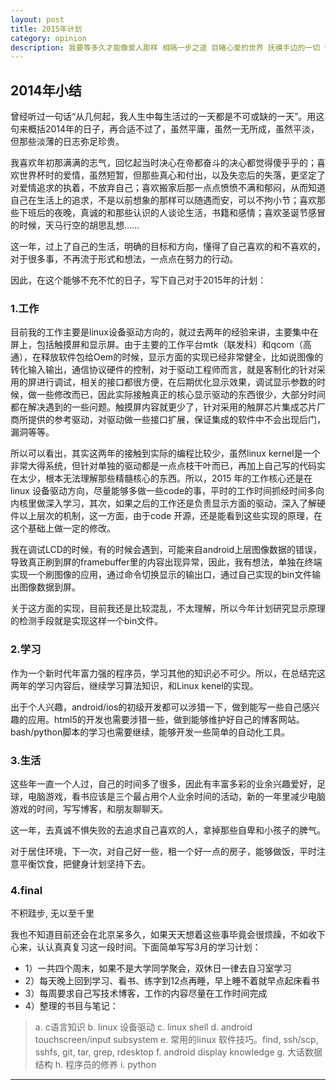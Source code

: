 ```yaml
---
layout: post
title: 2015年计划
category: opinion
description: 我要等多久才能像爱人那样 相隔一步之遥 目睹心爱的世界 抚摸手边的一切 让他们惊觉和惘然 ---选自《春天的书房》
---
```


## 2014年小结

曾经听过一句话“从几何起，我人生中每生活过的一天都是不可或缺的一天”。用这句来概括2014年的日子，再合适不过了，虽然平庸，虽然一无所成，虽然平淡，但那些淡薄的日志弥足珍贵。

我喜欢年初那满满的志气，回忆起当时决心在帝都奋斗的决心都觉得傻乎乎的；喜欢世界杯时的爱情，虽然短暂，但那些真心和付出，以及失恋后的失落，更坚定了对爱情追求的执着，不放弃自己；喜欢搬家后那一点点愤愤不满和郁闷，从而知道自己在生活上的追求，不是以前想象的那样可以随遇而安，可以不拘小节；喜欢那些下班后的夜晚，真诚的和那些认识的人谈论生活，书籍和感情；喜欢圣诞节感冒的时候，天马行空的胡思乱想……

这一年，过上了自己的生活，明确的目标和方向，懂得了自己喜欢的和不喜欢的，对于很多事，不再流于形式和想法，一点点在努力的行动。

因此，在这个能够不充不忙的日子，写下自己对于2015年的计划：

### 1.工作
目前我的工作主要是linux设备驱动方向的，就过去两年的经验来讲，主要集中在屏上，包括触摸屏和显示屏。由于主要的工作平台mtk（联发科）和qcom（高通），在释放软件包给Oem的时候，显示方面的实现已经非常健全，比如说图像的转化输入输出，通信协议硬件的控制，对于驱动工程师而言，就是客制化的针对采用的屏进行调试，相关的接口都很方便，在后期优化显示效果，调试显示参数的时候，做一些修改而已，因此实际接触真正的核心显示驱动的东西很少，大部分时间都在解决遇到的一些问题。触摸屏内容就更少了，针对采用的触屏芯片集成芯片厂商所提供的参考驱动，对驱动做一些接口扩展，保证集成的软件中不会出现后门，漏洞等等。

所以可以看出，其实这两年的接触到实际的编程比较少，虽然linux kernel是一个非常大得系统，但针对单独的驱动都是一点点枝干叶而已，再加上自己写的代码实在太少，根本无法理解那些精髓核心的东西。所以，2015 年的工作核心还是在linux 设备驱动方向，尽量能够多做一些code的事，平时的工作时间抓经时间多向内核里做深入学习，其次，如果之后的工作还是负责显示方面的驱动，深入了解硬件以上层次的机制，这一方面，由于code 开源，还是能看到这些实现的原理，在这个基础上做一定的修改。

我在调试LCD的时候，有的时候会遇到，可能来自android上层图像数据的错误，导致真正刷到屏的framebuffer里的内容出现异常，因此，我有想法，单独在终端实现一个刷图像的应用，通过命令切换显示的输出口，通过自己实现的bin文件输出图像数据到屏。

关于这方面的实现，目前我还是比较混乱，不太理解，所以今年计划研究显示原理的检测手段就是实现这样一个bin文件。

### 2.学习
作为一个新时代年富力强的程序员，学习其他的知识必不可少。所以，在总结完这两年的学习内容后，继续学习算法知识，和Linux kenel的实现。

出于个人兴趣，android/ios的初级开发都可以涉猎一下，做到能写一些自己感兴趣的应用。html5的开发也需要涉猎一些，做到能够维护好自己的博客网站。bash/python脚本的学习也需要继续，能够开发一些简单的自动化工具。

### 3.生活
这些年一直一个人过，自己的时间多了很多，因此有丰富多彩的业余兴趣爱好，足球，电脑游戏，看书应该是三个最占用个人业余时间的活动，新的一年里减少电脑游戏的时间，写写博客，和朋友聊聊天。

这一年，去真诚不惧失败的去追求自己喜欢的人，拿掉那些自卑和小孩子的脾气。

对于居住环境，下一次，对自己好一些，租一个好一点的房子，能够做饭，平时注意平衡饮食，把健身计划坚持下去。


### 4.final

不积跬步, 无以至千里

我也不知道目前还会在北京呆多久，如果天天想着这些事毕竟会很烦躁，不如收下心来，认认真真复习这一段时间。下面简单写写3月的学习计划：

+ 1）一共四个周末，如果不是大学同学聚会，双休日一律去自习室学习
+ 2）每天晚上回到学习、看书、练字到12点再睡，早上睡不着就早点起床看书
+ 3）每周要求自己写技术博客，工作的内容尽量在工作时间完成
+ 4）整理的书目与笔记：
> a. c语言知识 
> b. linux 设备驱动
> c. linux shell
> d. android touchscreen/input subsystem
> e. 常用的linux 软件技巧。find, ssh/scp, sshfs, git, tar, grep, rdesktop
> f. android display knowledge
> g. 大话数据结构
> h. 程序员的修养
> i. python


---
[Yunzhi]:    http://yunzhi.github.io  "Yunzhi"
